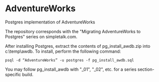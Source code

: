 # AdventureWorks
Postgres implementation of AdventureWorks

The repository corresponds with the "Migrating AdventureWorks to Postgres" series on simpletalk.com.

After installing Postgres, extract the contents of pg_install_awdb.zip into c:\temp\awdb. To install, perform the following command:

	psql -d “AdventureWorks” -u postgres -f pg_install_awdb.sql

You may follow pg_install_awdb with "_01", "_02", etc. for a series section-specific build.
